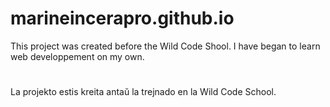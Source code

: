 # marineincerapro.github.io

This project was created before the Wild Code Shool.
I have began to learn web developpement on my own.

#
La projekto estis kreita antaŭ la trejnado en la Wild Code School.
